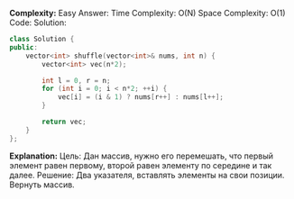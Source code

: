**Complexity:** Easy
Answer:
	Time Complexity: O(N)
	Space Complexity: O(1)
Code:
Solution:
```cpp
class Solution {
public:
    vector<int> shuffle(vector<int>& nums, int n) {
        vector<int> vec(n*2);

        int l = 0, r = n;
        for (int i = 0; i < n*2; ++i) {
            vec[i] = (i & 1) ? nums[r++] : nums[l++];
        }

        return vec;
    }
};
```
**Explanation:**
	Цель: Дан массив, нужно его перемешать, что первый элемент равен первому, второй равен элементу по середине и так далее.
	Pешение: Два указателя, вставлять элементы на свои позиции. Вернуть массив.